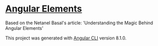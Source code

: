 # [Angular Elements](https://netbasal.com/understanding-the-magic-behind-angular-elements-8e6804f32e9f)

Based on the Netanel Basal's article:
'Understanding the Magic Behind Angular Elements' 

This project was generated with [Angular CLI](https://github.com/angular/angular-cli) version 8.1.0.
